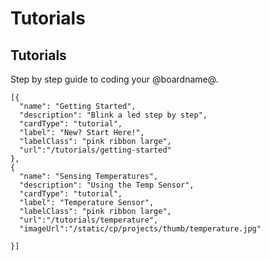 # Tutorials

## Tutorials

Step by step guide to coding your @boardname@.

```codecard
[{
  "name": "Getting Started",
  "description": "Blink a led step by step",
  "cardType": "tutorial",
  "label": "New? Start Here!",
  "labelClass": "pink ribbon large",
  "url":"/tutorials/getting-started"
},
{
  "name": "Sensing Temperatures",
  "description": "Using the Temp Sensor",
  "cardType": "tutorial",
  "label": "Temperature Sensor",
  "labelClass": "pink ribbon large",
  "url":"/tutorials/temperature",
  "imageUrl":"/static/cp/projects/thumb/temperature.jpg"
  
}]
```